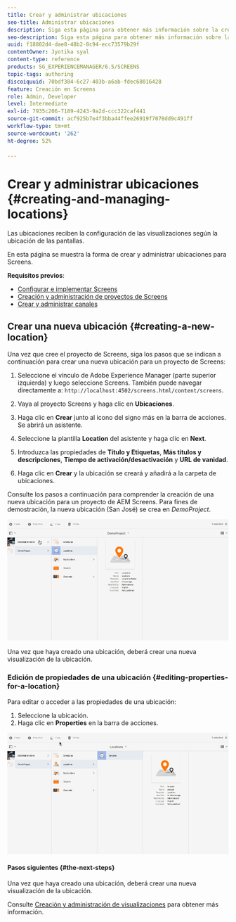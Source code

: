 ```yaml
---
title: Crear y administrar ubicaciones
seo-title: Administrar ubicaciones
description: Siga esta página para obtener más información sobre la creación y administración de ubicaciones.
seo-description: Siga esta página para obtener más información sobre la creación y administración de ubicaciones.
uuid: f18802d4-dae8-48b2-8c94-ecc73579b29f
contentOwner: Jyotika syal
content-type: reference
products: SG_EXPERIENCEMANAGER/6.5/SCREENS
topic-tags: authoring
discoiquuid: 70bdf384-6c27-403b-a6ab-fdec68016428
feature: Creación en Screens
role: Admin, Developer
level: Intermediate
exl-id: 7935c206-7189-4243-9a2d-ccc322caf441
source-git-commit: acf925b7e4f3bba44ffee26919f7078dd9c491ff
workflow-type: tm+mt
source-wordcount: '262'
ht-degree: 52%

---
```


# Crear y administrar ubicaciones {#creating-and-managing-locations}

Las ubicaciones reciben la configuración de las visualizaciones según la ubicación de las pantallas.

En esta página se muestra la forma de crear y administrar ubicaciones para Screens.

**Requisitos previos**:

* [Configurar e implementar Screens](configuring-screens-introduction.md)
* [Creación y administración de proyectos de Screens](creating-a-screens-project.md)
* [Crear y administrar canales](managing-channels.md)

## Crear una nueva ubicación {#creating-a-new-location}

Una vez que cree el proyecto de Screens, siga los pasos que se indican a continuación para crear una nueva ubicación para un proyecto de Screens:

1. Seleccione el vínculo de Adobe Experience Manager (parte superior izquierda) y luego seleccione Screens. También puede navegar directamente a: `http://localhost:4502/screens.html/content/screens`.
1. Vaya al proyecto Screens y haga clic en **Ubicaciones**.
1. Haga clic en **Crear** junto al icono del signo más en la barra de acciones. Se abrirá un asistente.
1. Seleccione la plantilla **Location** del asistente y haga clic en **Next**.

1. Introduzca las propiedades de **Título y Etiquetas**, **Más títulos y descripciones**, **Tiempo de activación/desactivación** y **URL de vanidad**.

1. Haga clic en **Crear** y la ubicación se creará y añadirá a la carpeta de ubicaciones.

Consulte los pasos a continuación para comprender la creación de una nueva ubicación para un proyecto de AEM Screens. Para fines de demostración, la nueva ubicación (San José) se crea en *DemoProject*.

![player2](assets/player2.gif)

Una vez que haya creado una ubicación, deberá crear una nueva visualización de la ubicación.

### Edición de propiedades de una ubicación {#editing-properties-for-a-location}

Para editar o acceder a las propiedades de una ubicación:

1. Seleccione la ubicación.
1. Haga clic en **Properties** en la barra de acciones.

![player3](assets/player3.gif)

#### Pasos siguientes {#the-next-steps}

Una vez que haya creado una ubicación, deberá crear una nueva visualización de la ubicación.

Consulte [Creación y administración de visualizaciones](managing-displays.md) para obtener más información.
